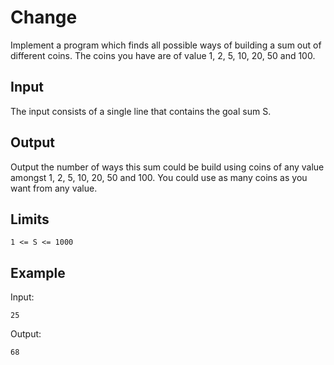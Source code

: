 # Change

Implement a program which finds all possible ways of building a sum
out of different coins. The coins you have are of value 1, 2, 5, 10,
20, 50 and 100.

## Input

The input consists of a single line that contains the goal sum S.

## Output

Output the number of ways this sum could be build using coins of any
value amongst 1, 2, 5, 10, 20, 50 and 100. You could use as many coins
as you want from any value.

## Limits

```
1 <= S <= 1000
```

## Example

Input:

```
25
```

Output:

```
68
```
